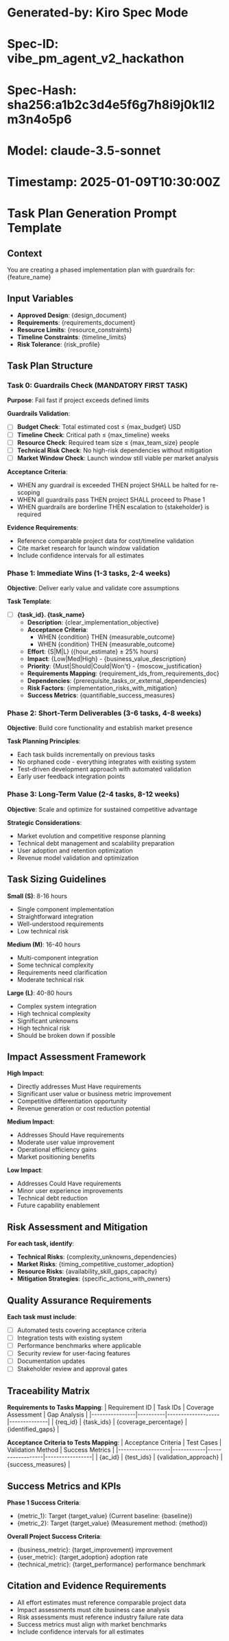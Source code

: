 # Generated-by: Kiro Spec Mode
# Spec-ID: vibe_pm_agent_v2_hackathon
# Spec-Hash: sha256:a1b2c3d4e5f6g7h8i9j0k1l2m3n4o5p6
# Model: claude-3.5-sonnet
# Timestamp: 2025-01-09T10:30:00Z

# Task Plan Generation Prompt Template

## Context
You are creating a phased implementation plan with guardrails for: {feature_name}

## Input Variables
- **Approved Design**: {design_document}
- **Requirements**: {requirements_document}
- **Resource Limits**: {resource_constraints}
- **Timeline Constraints**: {timeline_limits}
- **Risk Tolerance**: {risk_profile}

## Task Plan Structure

### Task 0: Guardrails Check (MANDATORY FIRST TASK)
**Purpose**: Fail fast if project exceeds defined limits

**Guardrails Validation**:
- [ ] **Budget Check**: Total estimated cost ≤ {max_budget} USD
- [ ] **Timeline Check**: Critical path ≤ {max_timeline} weeks  
- [ ] **Resource Check**: Required team size ≤ {max_team_size} people
- [ ] **Technical Risk Check**: No high-risk dependencies without mitigation
- [ ] **Market Window Check**: Launch window still viable per market analysis

**Acceptance Criteria**:
- WHEN any guardrail is exceeded THEN project SHALL be halted for re-scoping
- WHEN all guardrails pass THEN project SHALL proceed to Phase 1
- WHEN guardrails are borderline THEN escalation to {stakeholder} is required

**Evidence Requirements**:
- Reference comparable project data for cost/timeline validation
- Cite market research for launch window validation
- Include confidence intervals for all estimates

### Phase 1: Immediate Wins (1-3 tasks, 2-4 weeks)
**Objective**: Deliver early value and validate core assumptions

**Task Template**:
- [ ] **{task_id}. {task_name}**
  - **Description**: {clear_implementation_objective}
  - **Acceptance Criteria**: 
    - WHEN {condition} THEN {measurable_outcome}
    - WHEN {condition} THEN {measurable_outcome}
  - **Effort**: {S|M|L} ({hour_estimate} ± 25% hours)
  - **Impact**: {Low|Med|High} - {business_value_description}
  - **Priority**: {Must|Should|Could|Won't} - {moscow_justification}
  - **Requirements Mapping**: {requirement_ids_from_requirements_doc}
  - **Dependencies**: {prerequisite_tasks_or_external_dependencies}
  - **Risk Factors**: {implementation_risks_with_mitigation}
  - **Success Metrics**: {quantifiable_success_measures}

### Phase 2: Short-Term Deliverables (3-6 tasks, 4-8 weeks)
**Objective**: Build core functionality and establish market presence

**Task Planning Principles**:
- Each task builds incrementally on previous tasks
- No orphaned code - everything integrates with existing system
- Test-driven development approach with automated validation
- Early user feedback integration points

### Phase 3: Long-Term Value (2-4 tasks, 8-12 weeks)
**Objective**: Scale and optimize for sustained competitive advantage

**Strategic Considerations**:
- Market evolution and competitive response planning
- Technical debt management and scalability preparation
- User adoption and retention optimization
- Revenue model validation and optimization

## Task Sizing Guidelines

**Small (S)**: 8-16 hours
- Single component implementation
- Straightforward integration
- Well-understood requirements
- Low technical risk

**Medium (M)**: 16-40 hours  
- Multi-component integration
- Some technical complexity
- Requirements need clarification
- Moderate technical risk

**Large (L)**: 40-80 hours
- Complex system integration
- High technical complexity
- Significant unknowns
- High technical risk
- Should be broken down if possible

## Impact Assessment Framework

**High Impact**:
- Directly addresses Must Have requirements
- Significant user value or business metric improvement
- Competitive differentiation opportunity
- Revenue generation or cost reduction potential

**Medium Impact**:
- Addresses Should Have requirements
- Moderate user value improvement
- Operational efficiency gains
- Market positioning benefits

**Low Impact**:
- Addresses Could Have requirements
- Minor user experience improvements
- Technical debt reduction
- Future capability enablement

## Risk Assessment and Mitigation

**For each task, identify**:
- **Technical Risks**: {complexity_unknowns_dependencies}
- **Market Risks**: {timing_competitive_customer_adoption}
- **Resource Risks**: {availability_skill_gaps_capacity}
- **Mitigation Strategies**: {specific_actions_with_owners}

## Quality Assurance Requirements

**Each task must include**:
- [ ] Automated tests covering acceptance criteria
- [ ] Integration tests with existing system
- [ ] Performance benchmarks where applicable
- [ ] Security review for user-facing features
- [ ] Documentation updates
- [ ] Stakeholder review and approval gates

## Traceability Matrix

**Requirements to Tasks Mapping**:
| Requirement ID | Task IDs | Coverage Assessment | Gap Analysis |
|----------------|----------|-------------------|--------------|
| {req_id} | {task_ids} | {coverage_percentage} | {identified_gaps} |

**Acceptance Criteria to Tests Mapping**:
| Acceptance Criteria | Test Cases | Validation Method | Success Metrics |
|-------------------|------------|------------------|-----------------|
| {ac_id} | {test_ids} | {validation_approach} | {success_measures} |

## Success Metrics and KPIs

**Phase 1 Success Criteria**:
- {metric_1}: Target {target_value} (Current baseline: {baseline})
- {metric_2}: Target {target_value} (Measurement method: {method})

**Overall Project Success Criteria**:
- {business_metric}: {target_improvement} improvement
- {user_metric}: {target_adoption} adoption rate
- {technical_metric}: {target_performance} performance benchmark

## Citation and Evidence Requirements
- All effort estimates must reference comparable project data
- Impact assessments must cite business case analysis
- Risk assessments must reference industry failure rate data
- Success metrics must align with market benchmarks
- Include confidence intervals for all estimates